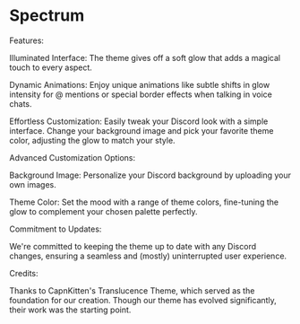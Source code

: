 # Spectrum
Features:

Illuminated Interface: The theme gives off a soft glow that adds a magical touch to every aspect.

Dynamic Animations: Enjoy unique animations like subtle shifts in glow intensity for @ mentions or special border effects when talking in voice chats.

Effortless Customization: Easily tweak your Discord look with a simple interface. Change your background image and pick your favorite theme color, adjusting the glow to match your style.

Advanced Customization Options:

Background Image: Personalize your Discord background by uploading your own images.

Theme Color: Set the mood with a range of theme colors, fine-tuning the glow to complement your chosen palette perfectly.

Commitment to Updates:

We're committed to keeping the theme up to date with any Discord changes, ensuring a seamless and (mostly) uninterrupted user experience.

Credits:

Thanks to CapnKitten's Translucence Theme, which served as the foundation for our creation. Though our theme has evolved significantly, their work was the starting point.
